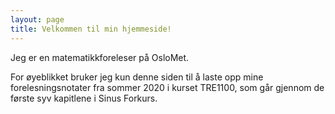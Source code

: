 ```yaml
---
layout: page
title: Velkommen til min hjemmeside!
---
```


Jeg er en matematikkforeleser på OsloMet.

For øyeblikket bruker jeg kun denne siden til å laste opp mine forelesningsnotater fra sommer 2020 i kurset TRE1100, som går gjennom de første syv kapitlene i Sinus Forkurs.
